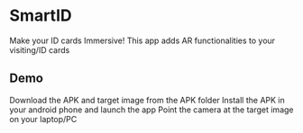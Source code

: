 # SmartID
Make your ID cards Immersive! This app adds AR functionalities to your visiting/ID cards 

## Demo

Download the APK and target image from the APK folder
Install the APK in your android phone and launch the app
Point the camera at the target image on your laptop/PC
